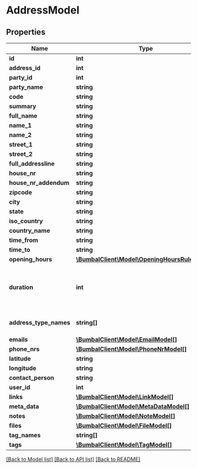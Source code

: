 # AddressModel

## Properties
Name | Type | Description | Notes
------------ | ------------- | ------------- | -------------
**id** | **int** |  | [optional] 
**address_id** | **int** |  | [optional] 
**party_id** | **int** |  | [optional] 
**party_name** | **string** |  | [optional] 
**code** | **string** |  | [optional] 
**summary** | **string** |  | [optional] 
**full_name** | **string** |  | [optional] 
**name_1** | **string** |  | [optional] 
**name_2** | **string** |  | [optional] 
**street_1** | **string** |  | [optional] 
**street_2** | **string** |  | [optional] 
**full_addressline** | **string** |  | [optional] 
**house_nr** | **string** |  | [optional] 
**house_nr_addendum** | **string** |  | [optional] 
**zipcode** | **string** |  | [optional] 
**city** | **string** |  | [optional] 
**state** | **string** |  | [optional] 
**iso_country** | **string** |  | [optional] 
**country_name** | **string** |  | [optional] 
**time_from** | **string** |  | [optional] 
**time_to** | **string** |  | [optional] 
**opening_hours** | [**\BumbalClient\Model\OpeningHoursRuleModel[]**](OpeningHoursRuleModel.md) |  | [optional] 
**duration** | **int** | Default duration for activities on this address in minutes | [optional] 
**address_type_names** | **string[]** | Address Type names | [optional] 
**emails** | [**\BumbalClient\Model\EmailModel[]**](EmailModel.md) |  | [optional] 
**phone_nrs** | [**\BumbalClient\Model\PhoneNrModel[]**](PhoneNrModel.md) |  | [optional] 
**latitude** | **string** |  | [optional] 
**longitude** | **string** |  | [optional] 
**contact_person** | **string** |  | [optional] 
**user_id** | **int** |  | [optional] 
**links** | [**\BumbalClient\Model\LinkModel[]**](LinkModel.md) |  | [optional] 
**meta_data** | [**\BumbalClient\Model\MetaDataModel[]**](MetaDataModel.md) |  | [optional] 
**notes** | [**\BumbalClient\Model\NoteModel[]**](NoteModel.md) |  | [optional] 
**files** | [**\BumbalClient\Model\FileModel[]**](FileModel.md) |  | [optional] 
**tag_names** | **string[]** | Tag names | [optional] 
**tags** | [**\BumbalClient\Model\TagModel[]**](TagModel.md) |  | [optional] 

[[Back to Model list]](../README.md#documentation-for-models) [[Back to API list]](../README.md#documentation-for-api-endpoints) [[Back to README]](../README.md)


